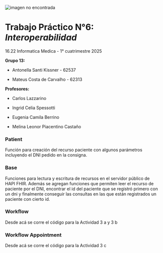 ![imagen no encontrada](https://centros-investigacion.s3.sa-east-1.amazonaws.com/wp-content/uploads/sites/14/2020/11/logo-itba-site.png)
# **Trabajo Práctico N°6:** *Interoperabilidad* 

16.22 Informatica Medica - 1° cuatrimestre 2025 


**Grupo 13:**

- Antonella Santi Kissner - 62537

- Mateus Costa de Carvalho - 62313



**Profesores:**

- Carlos Lazzarino

- Ingrid Celia Spessotti

- Eugenia Camila Berrino

- Melina Leonor Piacentino Castaño


### Patient
Función para creación del recurso paciente con algunos parámetros incluyendo el DNI pedido en la consigna. 

### Base 
Funciones para lectura y escritura de recursos en el servidor público de HAPI FHIR. Además se agregan funciones que permiten leer el recurso de paciente por el DNI, encontrar el id del paciente que se registró primero con un dni y finalmente conseguir las consultas en las que están registrados un paciente con cierto id. 

### Workflow
Desde acá se corre el código para la Actividad 3 a y 3 b

### Workflow Appointment
Desde acá se corre el código para la Actividad 3 c
